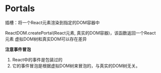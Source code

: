 # Portals

插槽：将一个React元素渲染到指定的DOM容器中

ReactDOM.createPortal(React元素, 真实的DOM容器)，该函数返回一个React元素
虚拟DOM树和真实DOM可以存在差异

**注意事件冒泡**

1. React中的事件是包装过的
2. 它的事件冒泡是根据虚拟DOM树来冒泡的，与真实的DOM树无关。